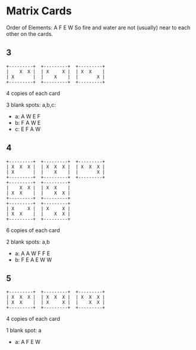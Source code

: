# Matrix Cards

Order of Elements: A F E W
So fire and water are not (usually) near to each other
on the cards.

## 3

```
+---------+  +---------+  +---------+
|    X  X |  | X     X |  | X  X    |
| X       |  |    X    |  |       X |
+---------+  +---------+  +---------+
```
4 copies of each card

3 blank spots: a,b,c:

* a:  A  W  E  F
* b:  F  A  W  E
* c:  E  F  A  W

## 4

```
+---------+  +---------+  +---------+
| X  X  X |  | X  X  X |  | X  X  X |
| X       |  |    X    |  |       X |
+---------+  +---------+  +---------+
+---------+  +---------+
|    X  X |  | X  X    |
| X  X    |  |    X  X |
+---------+  +---------+
+---------+  +---------+
| X     X |  | X     X |
| X  X    |  |    X  X |
+---------+  +---------+
```

6 copies of each card

2 blank spots: a,b

* a:  A  A  W  F  F  E
* b:  F  E  A  E  W  W

## 5

```
+---------+  +---------+  +---------+
| X  X  X |  | X  X  X |  | X  X  X |
| X  X    |  | X     X |  |    X  X |
+---------+  +---------+  +---------+
```

4 copies of each card

1 blank spot: a

* a:  A  F  E  W
